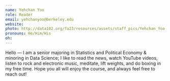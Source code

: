 ```yaml
---
name: Yehchan Yoo
role: Reader
email: yehchanyoo@berkeley.edu
website: 
photo: http://data102.org/fa23/resources/assets/staff_pics/Yehchan_Yoo.jpeg
pronouns: He/Him/His
oh: 
---
```

Hello — I am a senior majoring in Statistics and Political Economy & minoring in Data Science; I like to read the news, watch YouTube videos, listen to rock and electronic music, meditate, lift weights, and do boxing in my free time. Hope you all will enjoy the course, and always feel free to reach out!